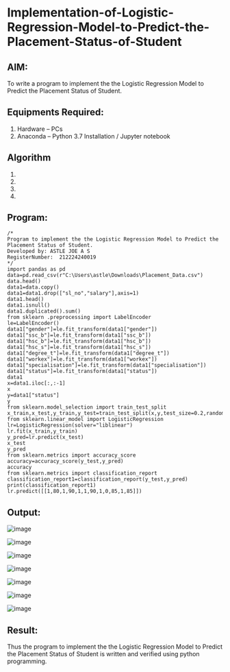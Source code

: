 # Implementation-of-Logistic-Regression-Model-to-Predict-the-Placement-Status-of-Student

## AIM:
To write a program to implement the the Logistic Regression Model to Predict the Placement Status of Student.

## Equipments Required:
1. Hardware – PCs
2. Anaconda – Python 3.7 Installation / Jupyter notebook

## Algorithm
1. 
2. 
3. 
4. 

## Program:
```
/*
Program to implement the the Logistic Regression Model to Predict the Placement Status of Student.
Developed by: ASTLE JOE A S
RegisterNumber:  212224240019
*/
import pandas as pd
data=pd.read_csv(r"C:\Users\astle\Downloads\Placement_Data.csv") 
data.head() 
data1=data.copy() 
data1=data1.drop(["sl_no","salary"],axis=1)
data1.head()
data1.isnull()
data1.duplicated().sum() 
from sklearn .preprocessing import LabelEncoder
le=LabelEncoder()
data1["gender"]=le.fit_transform(data1["gender"]) 
data1["ssc_b"]=le.fit_transform(data1["ssc_b"]) 
data1["hsc_b"]=le.fit_transform(data1["hsc_b"]) 
data1["hsc_s"]=le.fit_transform(data1["hsc_s"]) 
data1["degree_t"]=le.fit_transform(data1["degree_t"]) 
data1["workex"]=le.fit_transform(data1["workex"]) 
data1["specialisation"]=le.fit_transform(data1["specialisation"]) 
data1["status"]=le.fit_transform(data1["status"])
data1
x=data1.iloc[:,:-1] 
x
y=data1["status"] 
y
from sklearn.model_selection import train_test_split 
x_train,x_test,y_train,y_test=train_test_split(x,y,test_size=0.2,random_state=0) 
from sklearn.linear_model import LogisticRegression 
lr=LogisticRegression(solver="liblinear")
lr.fit(x_train,y_train)
y_pred=lr.predict(x_test)  
x_test
y_pred
from sklearn.metrics import accuracy_score
accuracy=accuracy_score(y_test,y_pred)
accuracy
from sklearn.metrics import classification_report 
classification_report1=classification_report(y_test,y_pred) 
print(classification_report1) 
lr.predict([[1,80,1,90,1,1,90,1,0,85,1,85]])

```

## Output:
![image](https://github.com/user-attachments/assets/351377eb-5fb6-423d-a511-2a443ed16b00)

![image](https://github.com/user-attachments/assets/f62d6907-61f4-4987-9633-8c10d8a7140b)

![image](https://github.com/user-attachments/assets/f845e995-dfd9-4442-801c-a44f584ba19f)

![image](https://github.com/user-attachments/assets/b7412b4a-f7ec-4e9b-9148-30d23c0448cb)

![image](https://github.com/user-attachments/assets/964e90d7-d5e2-4aee-91ad-ad27b69a3c98)

![image](https://github.com/user-attachments/assets/2d5b81d1-f66b-43f9-b530-a6c5c7833541)

![image](https://github.com/user-attachments/assets/d755dba2-1cfd-46ea-a2e9-f15f309326ce)

## Result:
Thus the program to implement the the Logistic Regression Model to Predict the Placement Status of Student is written and verified using python programming.
